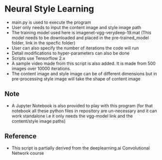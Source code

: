 # Neural Style Learning

* main.py is used to execute the program
* User only needs to input the content image and style image path
* The training model used here is imagenet-vgg-verydeep-19.mat (This model needs to be downloaded and placed in the pre-trained_model folder, link in the specfic folder)
* User can also specify the number of iterations the code will run
* Detail modifications to hyper-parameters can also be done
* Scripts use Tensorflow 2.x
* A sample video made from this script is also added. It is made from 500 images over 10000 iterations.
* The content image and style image can be of different dimensions but in pre-processing style image will take the shape of content image

## Note
* A Jupyter Notebook is also provided to play with this program (for that notebook all these python files in repository are un-necessary and it can work standalone i.e it only needs the vgg-model link and the content/style image paths)


## Reference
* This script is partially derived from the deeplearning.ai Convolutional Network course 
